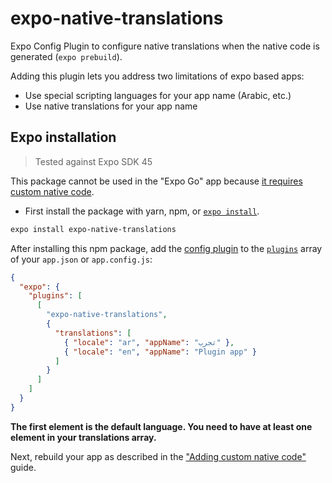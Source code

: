 # expo-native-translations

Expo Config Plugin to configure native translations when the native code is generated (`expo prebuild`).

Adding this plugin lets you address two limitations of expo based apps:

- Use special scripting languages for your app name (Arabic, etc.)
- Use native translations for your app name

## Expo installation

> Tested against Expo SDK 45

This package cannot be used in the "Expo Go" app because [it requires custom native code](https://docs.expo.io/workflow/customizing/).

- First install the package with yarn, npm, or [`expo install`](https://docs.expo.io/workflow/expo-cli/#expo-install).

```sh
expo install expo-native-translations
```

After installing this npm package, add the [config plugin](https://docs.expo.io/guides/config-plugins/) to the [`plugins`](https://docs.expo.io/versions/latest/config/app/#plugins) array of your `app.json` or `app.config.js`:

```json
{
  "expo": {
    "plugins": [
      [
        "expo-native-translations",
        {
          "translations": [
            { "locale": "ar", "appName": "تجرب" },
            { "locale": "en", "appName": "Plugin app" }
          ]
        }
      ]
    ]
  }
}
```

**The first element is the default language. You need to have at least one element in your translations array.**

Next, rebuild your app as described in the ["Adding custom native code"](https://docs.expo.io/workflow/customizing/) guide.
